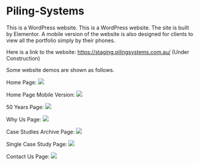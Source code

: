 # Piling-Systems
This is a WordPress website.
This is a WordPress website. The site is built by Elementor. A mobile version of the website is also designed for clients to view all the portfolio simply by their phones.

Here is a link to the website: https://staging.pilingsystems.com.au/ (Under Construction)

Some website demos are shown as follows.

Home Page:
![](/Website%20Screenshot/Home%20Page.gif)

Home Page Mobile Version:
![](/Website%20Screenshot/Home%20Page%20Mobile%20Version.gif)

50 Years Page:
![](/Website%20Screenshot/50%20Years%20Page.gif)

Why Us Page:
![](/Website%20Screenshot/Why%20Us%20Page.gif)

Case Studies Archive Page:
![](/Website%20Screenshot/Case%20Studies%20Archive%20Page.gif)

Single Case Study Page:
![](/Website%20Screenshot/Single%20Case%20Study%20Page.gif)

Contact Us Page:
![](/Website%20Screenshot/Contact%20Us%20Page.gif)
